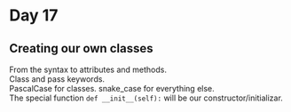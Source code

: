 # Day 17

## Creating our own classes

From the syntax to attributes and methods.<br>
Class and pass keywords.<br>
PascalCase for classes. snake_case for everything else. <br>
The special function `def __init__(self):` will be our constructor/initializar.<br>